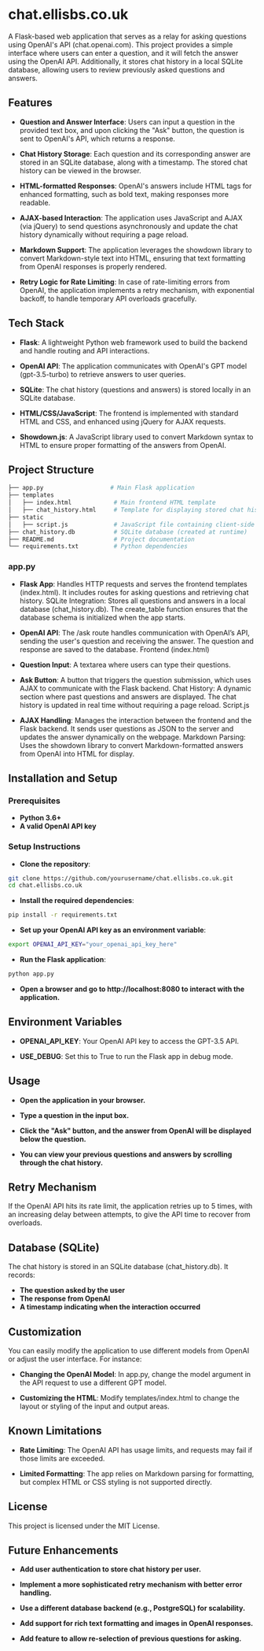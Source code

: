 # chat.ellisbs.co.uk

A Flask-based web application that serves as a relay for asking questions using OpenAI's API (chat.openai.com). This project provides a simple interface where users can enter a question, and it will fetch the answer using the OpenAI API. Additionally, it stores chat history in a local SQLite database, allowing users to review previously asked questions and answers.

## Features

- **Question and Answer Interface**: 
  Users can input a question in the provided text box, and upon clicking the "Ask" button, the question is sent to OpenAI's API, which returns a response.

- **Chat History Storage**:
  Each question and its corresponding answer are stored in an SQLite database, along with a timestamp. The stored chat history can be viewed in the browser.

- **HTML-formatted Responses**:
  OpenAI's answers include HTML tags for enhanced formatting, such as bold text, making responses more readable.

- **AJAX-based Interaction**:
  The application uses JavaScript and AJAX (via jQuery) to send questions asynchronously and update the chat history dynamically without requiring a page reload.

- **Markdown Support**:
  The application leverages the showdown library to convert Markdown-style text into HTML, ensuring that text formatting from OpenAI responses is properly rendered.

- **Retry Logic for Rate Limiting**:
  In case of rate-limiting errors from OpenAI, the application implements a retry mechanism, with exponential backoff, to handle temporary API overloads gracefully.

## Tech Stack

- **Flask**:
  A lightweight Python web framework used to build the backend and handle routing and API interactions.

- **OpenAI API**:
  The application communicates with OpenAI's GPT model (gpt-3.5-turbo) to retrieve answers to user queries.

- **SQLite**:
  The chat history (questions and answers) is stored locally in an SQLite database.

- **HTML/CSS/JavaScript**:
  The frontend is implemented with standard HTML and CSS, and enhanced using jQuery for AJAX requests.

- **Showdown.js**:
  A JavaScript library used to convert Markdown syntax to HTML to ensure proper formatting of the answers from OpenAI.

## Project Structure

```bash
├── app.py                   # Main Flask application
├── templates
│   ├── index.html            # Main frontend HTML template
│   ├── chat_history.html     # Template for displaying stored chat history
├── static
│   ├── script.js             # JavaScript file containing client-side logic
├── chat_history.db           # SQLite database (created at runtime)
├── README.md                 # Project documentation
└── requirements.txt          # Python dependencies
```

### app.py

- **Flask App**:
  Handles HTTP requests and serves the frontend templates (index.html). It includes routes for asking questions and retrieving chat history.
SQLite Integration: Stores all questions and answers in a local database (chat_history.db). The create_table function ensures that the database schema is initialized when the app starts.

- **OpenAI API**: The /ask route handles communication with OpenAI’s API, sending the user's question and receiving the answer. The question and response are saved to the database.
Frontend (index.html)

- **Question Input**:
  A textarea where users can type their questions.

- **Ask Button**:
  A button that triggers the question submission, which uses AJAX to communicate with the Flask backend.
Chat History: A dynamic section where past questions and answers are displayed. The chat history is updated in real time without requiring a page reload.
Script.js

- **AJAX Handling**:
  Manages the interaction between the frontend and the Flask backend. It sends user questions as JSON to the server and updates the answer dynamically on the webpage.
Markdown Parsing: Uses the showdown library to convert Markdown-formatted answers from OpenAI into HTML for display.

## Installation and Setup

### Prerequisites

- **Python 3.6+**
- **A valid OpenAI API key**

### Setup Instructions

- **Clone the repository**:

```bash
git clone https://github.com/yourusername/chat.ellisbs.co.uk.git
cd chat.ellisbs.co.uk
```

- **Install the required dependencies**:

```bash
pip install -r requirements.txt
```

- **Set up your OpenAI API key as an environment variable**:

```bash
export OPENAI_API_KEY="your_openai_api_key_here"
```

- **Run the Flask application**:

```bash
python app.py
```

- **Open a browser and go to http://localhost:8080 to interact with the application.**

## Environment Variables

- **OPENAI_API_KEY**:
  Your OpenAI API key to access the GPT-3.5 API.

- **USE_DEBUG**:
  Set this to True to run the Flask app in debug mode.

## Usage

- **Open the application in your browser.**

- **Type a question in the input box.**

- **Click the "Ask" button, and the answer from OpenAI will be displayed below the question.**

- **You can view your previous questions and answers by scrolling through the chat history.**

## Retry Mechanism

If the OpenAI API hits its rate limit, the application retries up to 5 times, with an increasing delay between attempts, to give the API time to recover from overloads.

## Database (SQLite)

The chat history is stored in an SQLite database (chat_history.db). It records:

- **The question asked by the user**
- **The response from OpenAI**
- **A timestamp indicating when the interaction occurred**

## Customization

You can easily modify the application to use different models from OpenAI or adjust the user interface. For instance:

- **Changing the OpenAI Model**:
  In app.py, change the model argument in the API request to use a different GPT model.

- **Customizing the HTML**:
  Modify templates/index.html to change the layout or styling of the input and output areas.

## Known Limitations

- **Rate Limiting**:
  The OpenAI API has usage limits, and requests may fail if those limits are exceeded.

- **Limited Formatting**:
  The app relies on Markdown parsing for formatting, but complex HTML or CSS styling is not supported directly.

## License

This project is licensed under the MIT License.

## Future Enhancements

- **Add user authentication to store chat history per user.**

- **Implement a more sophisticated retry mechanism with better error handling.**

- **Use a different database backend (e.g., PostgreSQL) for scalability.**

- **Add support for rich text formatting and images in OpenAI responses.**

- **Add feature to allow re-selection of previous questions for asking.**
